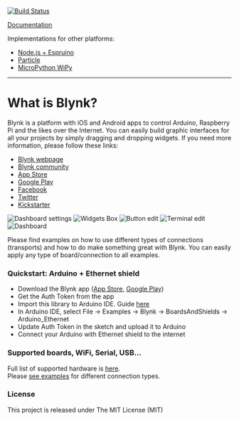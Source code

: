 [![Build Status](https://travis-ci.org/blynkkk/blynk-library.svg)](https://travis-ci.org/blynkkk/blynk-library)

[Documentation](http://docs.blynk.cc/#blynk-firmware)

Implementations for other platforms:
* [Node.js + Espruino](https://github.com/vshymanskyy/blynk-library-js)
* [Particle](https://github.com/vshymanskyy/blynk-library-spark)
* [MicroPython WiPy](https://github.com/wipy/wipy/tree/master/lib/blynk)

__________

# What is Blynk?
Blynk is a platform with iOS and Android apps to control Arduino, Raspberry Pi and the likes over the Internet.
You can easily build graphic interfaces for all your projects by simply dragging and dropping widgets.
If you need more information, please follow these links:

* [Blynk webpage](http://www.blynk.cc)
* [Blynk community](http://community.blynk.cc)
* [App Store](https://itunes.apple.com/us/app/blynk-control-arduino-raspberry/id808760481?ls=1&mt=8)
* [Google Play](https://play.google.com/store/apps/details?id=cc.blynk)
* [Facebook](http://www.fb.com/blynkapp)
* [Twitter](http://twitter.com/blynk_app)
* [Kickstarter](https://www.kickstarter.com/projects/167134865/blynk-build-an-app-for-your-arduino-project-in-5-m/description)

![Dashboard settings](https://github.com/blynkkk/blynk-server/blob/master/docs/overview/dash_settings.png)
![Widgets Box](https://github.com/blynkkk/blynk-server/blob/master/docs/overview/widgets_box.png)
![Button edit](https://github.com/blynkkk/blynk-server/blob/master/docs/overview/button_edit.png)
![Terminal edit](https://github.com/blynkkk/blynk-server/blob/master/docs/overview/terminal_edit.png)
![Dashboard](https://github.com/blynkkk/blynk-server/blob/master/docs/overview/dash.png)

Please find examples on how to use different types of connections (transports) and how to do make something great with Blynk.
You can easily apply any type of board/connection to all examples.

### Quickstart: Arduino + Ethernet shield

* Download the Blynk app ([App Store](https://itunes.apple.com/us/app/blynk-control-arduino-raspberry/id808760481?ls=1&mt=8), [Google Play](https://play.google.com/store/apps/details?id=cc.blynk))
* Get the Auth Token from the app
* Import this library to Arduino IDE. Guide [here](http://arduino.cc/en/guide/libraries)
* In Arduino IDE, select File -> Examples -> Blynk -> BoardsAndShields -> Arduino_Ethernet
* Update Auth Token in the sketch and upload it to Arduino
* Connect your Arduino with Ethernet shield to the internet

### Supported boards, WiFi, Serial, USB...

Full list of supported hardware is [here](http://community.blynk.cc/t/hardware-supported-by-blynk).  
Please [see examples](examples/BoardsAndShields) for different connection types.

### License

This project is released under The MIT License (MIT)
